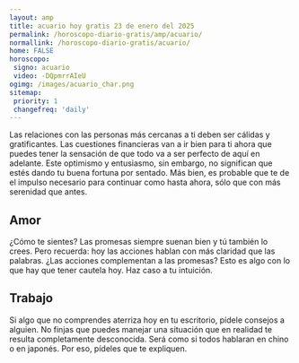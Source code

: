 ```yaml
---
layout: amp
title: acuario hoy gratis 23 de enero del 2025 
permalink: /horoscopo-diario-gratis/amp/acuario/
normallink: /horoscopo-diario-gratis/acuario/
home: FALSE
horoscopo:
 signo: acuario
 video: -DQpmrrAIeU
ogimg: /images/acuario_char.png
sitemap:
 priority: 1
 changefreq: 'daily'
---
```



Las relaciones con las personas más cercanas a ti deben ser cálidas y gratificantes. Las cuestiones financieras van a ir bien para ti ahora que puedes tener la sensación de que todo va a ser perfecto de aquí en adelante. Este optimismo y entusiasmo, sin embargo, no significan que estés dando tu buena fortuna por sentado. Más bien, es probable que te de el impulso necesario para continuar como hasta ahora, sólo que con más serenidad que antes.

## Amor

¿Cómo te sientes? Las promesas siempre suenan bien y tú también lo crees. Pero recuerda: hoy las acciones hablan con más claridad que las palabras. ¿Las acciones complementan a las promesas? Esto es algo con lo que hay que tener cautela hoy. Haz caso a tu intuición.

## Trabajo

Si algo que no comprendes aterriza hoy en tu escritorio, pídele consejos a alguien. No finjas que puedes manejar una situación que en realidad te resulta completamente desconocida. Será como si todos hablaran en chino o en japonés. Por eso, pídeles que te expliquen.